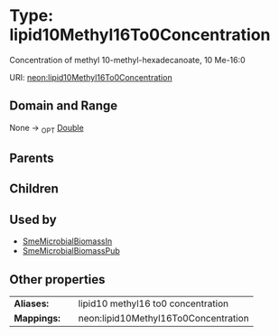 
# Type: lipid10Methyl16To0Concentration


Concentration of methyl 10-methyl-hexadecanoate, 10 Me-16:0

URI: [neon:lipid10Methyl16To0Concentration](https://data.neonscience.org/lipid10Methyl16To0Concentration)


## Domain and Range

None ->  <sub>OPT</sub> [Double](types/Double.md)

## Parents


## Children


## Used by

 * [SmeMicrobialBiomassIn](SmeMicrobialBiomassIn.md)
 * [SmeMicrobialBiomassPub](SmeMicrobialBiomassPub.md)

## Other properties

|  |  |  |
| --- | --- | --- |
| **Aliases:** | | lipid10 methyl16 to0 concentration |
| **Mappings:** | | neon:lipid10Methyl16To0Concentration |

